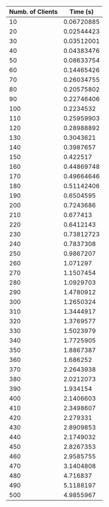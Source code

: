 | Numb. of Clients | Time (s) || --- | --- || 10 | 0.06720885 || 20 | 0.02544423 || 30 | 0.03512001 || 40 | 0.04383476 || 50 | 0.08633754 || 60 | 0.14465426 || 70 | 0.26034755 || 80 | 0.20575802 || 90 | 0.22746406 || 100 | 0.2234532 || 110 | 0.25959903 || 120 | 0.28988892 || 130 | 0.3043621 || 140 | 0.3987657 || 150 | 0.422517 || 160 | 0.44869748 || 170 | 0.49664646 || 180 | 0.51142406 || 190 | 0.6504595 || 200 | 0.7243686 || 210 | 0.677413 || 220 | 0.6412143 || 230 | 0.73812723 || 240 | 0.7837308 || 250 | 0.9867207 || 260 | 1.071297 || 270 | 1.1507454 || 280 | 1.0929703 || 290 | 1.4780912 || 300 | 1.2650324 || 310 | 1.3444917 || 320 | 1.3769577 || 330 | 1.5023979 || 340 | 1.7725905 || 350 | 1.8867387 || 360 | 1.686252 || 370 | 2.2643938 || 380 | 2.0212073 || 390 | 1.934154 || 400 | 2.1406603 || 410 | 2.3498607 || 420 | 2.279331 || 430 | 2.8909853 || 440 | 2.1749032 || 450 | 2.8267353 || 460 | 2.9585755 || 470 | 3.1404808 || 480 | 4.716837 || 490 | 5.1188197 || 500 | 4.9855967 |